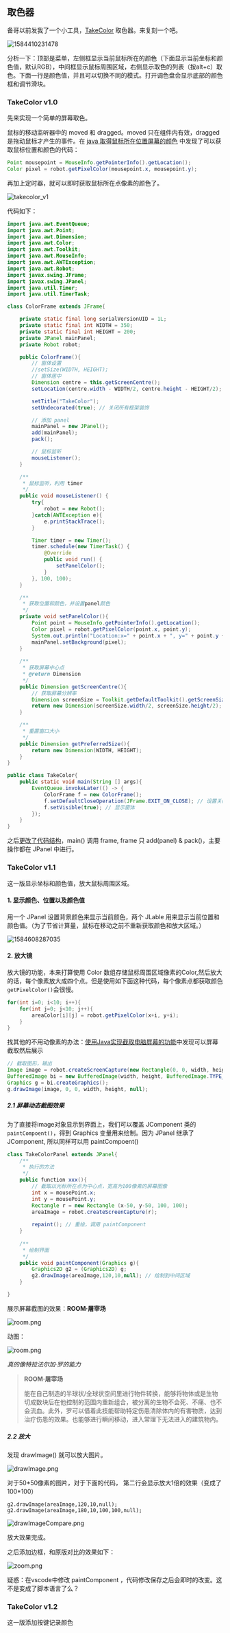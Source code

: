 ## 取色器

备哥以前发我了一个小工具，[TakeColor](https://www.onlinedown.net/soft/39923.htm) 取色器。来复刻一个吧。

  ![1584410231478](http://image.acfuu.com/mdImages/202003/1584410231478.png)

分析一下：顶部是菜单，左侧框显示当前鼠标所在的颜色（下面显示当前坐标和颜色值，默认RGB），中间框显示鼠标周围区域，右侧显示取色的列表（按alt+c）取色。下面一行是颜色值，并且可以切换不同的模式。打开调色盘会显示底部的颜色框和调节滑块。

### TakeColor v1.0 

先来实现一个简单的屏幕取色。

鼠标的移动监听器中的 moved 和 dragged。moved 只在组件内有效，dragged 是拖动鼠标才产生的事件。在 [java 取得鼠标所在位置屏幕的颜色](https://www.cnblogs.com/liubin0509/archive/2012/11/21/2781063.html) 中发现了可以获取鼠标位置和颜色的代码：

```java
Point mousepoint = MouseInfo.getPointerInfo().getLocation();
Color pixel = robot.getPixelColor(mousepoint.x, mousepoint.y);
```

再加上定时器，就可以即时获取鼠标所在点像素的颜色了。

![takecolor_v1](http://image.acfuu.com/mdImages/202003/takecolor_v1.gif)

代码如下：

```java
import java.awt.EventQueue;
import java.awt.Point;
import java.awt.Dimension;
import java.awt.Color;
import java.awt.Toolkit;
import java.awt.MouseInfo;
import java.awt.AWTException;
import java.awt.Robot;
import javax.swing.JFrame;
import javax.swing.JPanel;
import java.util.Timer;
import java.util.TimerTask;

class ColorFrame extends JFrame{

    private static final long serialVersionUID = 1L;
    private static final int WIDTH = 350;
    private static final int HEIGHT = 200;
    private JPanel mainPanel;
    private Robot robot;

    public ColorFrame(){
        // 窗体设置
        //setSize(WIDTH, HEIGHT);
        // 窗体居中
        Dimension centre = this.getScreenCentre();
        setLocation(centre.width - WIDTH/2, centre.height - HEIGHT/2);

        setTitle("TakeColor");
        setUndecorated(true); // 关闭所有框架装饰

        // 添加 panel
        mainPanel = new JPanel();
        add(mainPanel);
        pack();

        // 鼠标监听
        mouseListener();
    }

    /**
     * 鼠标监听，利用 timer
     */
    public void mouseListener() {
        try{
            robot = new Robot();
        }catch(AWTException e){
            e.printStackTrace();
        }

        Timer timer = new Timer();
        timer.schedule(new TimerTask() {
            @Override
            public void run() {
                setPanelColor();
            }
        }, 100, 100);
    }

    /**
     * 获取位置和颜色，并设置panel颜色
     */
    private void setPanelColor(){
        Point point = MouseInfo.getPointerInfo().getLocation();
        Color pixel = robot.getPixelColor(point.x, point.y);
        System.out.println("Location:x=" + point.x + ", y=" + point.y + "\t" + pixel);
        mainPanel.setBackground(pixel);
    }
    
    /**
     * 获取屏幕中心点
     * @return Dimension
     */
    public Dimension getScreenCentre(){
        // 获取屏幕分辨率
        Dimension screenSize = Toolkit.getDefaultToolkit().getScreenSize();
        return new Dimension(screenSize.width/2, screenSize.height/2);
    }

    /**
     * 重置窗口大小
     */
    public Dimension getPreferredSize(){
        return new Dimension(WIDTH, HEIGHT);
    }
}

public class TakeColor{
    public static void main(String [] args){
        EventQueue.invokeLater(() -> {
            ColorFrame f = new ColorFrame();
            f.setDefaultCloseOperation(JFrame.EXIT_ON_CLOSE); // 设置关闭事件
            f.setVisible(true); // 显示窗体
        });
    }
}
```

之后[更改了代码结构](https://github.com/onionc/Arava/blob/4927722d6ed7eba2a78cd3ad24980bf6b9e63177/TakeColor/TakeColor.java)，main() 调用 frame, frame 只 add(panel) & pack()，主要操作都在 JPanel 中进行。

### TakeColor v1.1

这一版显示坐标和颜色值，放大鼠标周围区域。

#### 1. 显示颜色、位置以及颜色值

用一个 JPanel 设置背景颜色来显示当前颜色，两个 JLable 用来显示当前位置和颜色值。（为了节省计算量，鼠标在移动之前不重新获取颜色和放大区域。）

 ![1584608287035](http://image.acfuu.com/mdImages/202003/1584608287035.png)

#### 2. 放大镜

放大镜的功能，本来打算使用 Color 数组存储鼠标周围区域像素的Color,然后放大的话，每个像素放大成四个点。但是使用如下面这种代码，每个像素点都获取颜色`getPixelColor()`会很慢。

```java
for(int i=0; i<10; i++){
    for(int j=0; j<10; j++){
        areaColor[i][j] = robot.getPixelColor(x+i, y+i);
    }
}
```

找其他的不用动像素的办法：[使用Java实现截取电脑屏幕的功能](https://blog.csdn.net/Aiwen8/article/details/52373515)中发现可以屏幕截取然后展示

```java
// 截取图形，输出
Image image = robot.createScreenCapture(new Rectangle(0, 0, width, height));
BufferedImage bi = new BufferedImage(width, height, BufferedImage.TYPE_INT_RGB);
Graphics g = bi.createGraphics();
g.drawImage(image, 0, 0, width, height, null);
```

##### 2.1 屏幕动态截图效果

为了直接将image对象显示到界面上，我们可以覆盖 JComponent 类的 `paintCompoent()`，得到 Graphics 变量用来绘制。因为 JPanel 继承了 JComponent, 所以同样可以用 paintCompoent()

```java
class TakeColorPanel extends JPanel{
	/**
	 * 执行的方法
	 */
	public function xxx(){
    	// 截取以光标所在点为中心点，宽高为100像素的屏幕图像
    	int x = mousePoint.x;
        int y = mousePoint.y;
        Rectangle r = new Rectangle (x-50, y-50, 100, 100);
        areaImage = robot.createScreenCapture(r);
        
        repaint(); // 重绘，调用 paintComponent
    }
	
	/**
     * 绘制界面
     */
    public void paintComponent(Graphics g){
        Graphics2D g2 = (Graphics2D) g;
        g2.drawImage(areaImage,120,10,null); // 绘制到中间区域
    }

}
```

展示屏幕截图的效果：**ROOM·屠宰场**

  ![room.png](http://image.acfuu.com/mdImages/202003/room.png)

 动图：

  ![room.png](http://image.acfuu.com/mdImages/202003/room.gif)

*真的像特拉法尔加·罗的能力*

> **ROOM·屠宰场**
>
> 能在自己制造的半球状/全球状空间里进行物件转换，能够将物体或是生物切成数块后在他控制的范围内重新组合，被分离的生物不会死、不痛、也不会流血。此外，罗可以借着此技能帮助特定伤患清除体内的有害物质，达到治疗伤患的效果。也能够进行瞬间移动，进入常理下无法进入的建筑物内。

##### 2.2 放大

发现 drawImage() 就可以放大图片。

 ![drawImage.png](http://image.acfuu.com/mdImages/202003/drawImage.png)





对于50\*50像素的图片，对于下面的代码， 第二行会显示放大1倍的效果（变成了100\*100）

```
g2.drawImage(areaImage,120,10,null);
g2.drawImage(areaImage,180,10,100,100,null);
```

 ![drawImageCompare.png](http://image.acfuu.com/mdImages/202003/drawImageCompare.png)

放大效果完成。

之后添加边框，和原版对比的效果如下：

 ![zoom.png](http://image.acfuu.com/mdImages/202003/zoom.png)



疑惑：在vscode中修改 paintComponent ，代码修改保存之后会即时的改变。这不是变成了脚本语言了么？

### TakeColor v1.2

这一版添加按键记录颜色






